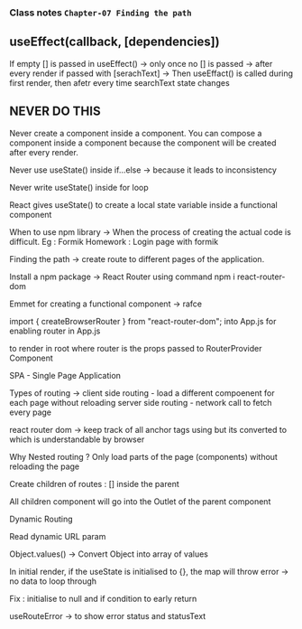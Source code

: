 ### Class notes `Chapter-07 Finding the path`

## useEffect(callback, [dependencies])

If empty [] is passed in useEffect() -> only once
no [] is passed -> after every render
if passed with [serachText] -> Then useEffact() is called during first render, then afetr every time searchText state changes

## NEVER DO THIS

Never create a component inside a component. You can compose a component inside a component because the component will be created after every render.

Never use useState() inside if...else -> because it leads to inconsistency

Never write useState() inside for loop

React gives useState() to create a local state variable inside a functional component

When to use npm library -> When the process of creating the actual code is difficult. Eg : Formik
Homework : Login page with formik

Finding the path -> create route to different pages of the application.

Install a npm package -> React Router using command npm i react-router-dom

Emmet for creating a functional component -> rafce

import { createBrowserRouter } from "react-router-dom"; into App.js for enabling router in App.js

<RouterProvider router ={appRouter} /> to render in root where router is the props passed to RouterProvider Component

SPA - Single Page Application

Types of routing ->
client side routing - load a different compoenent for each page without reloading
server side routing - network call to fetch every page

react router dom -> keep track of all anchor tags using <Link /> but its converted to <a></a> which is understandable by browser

Why Nested routing ? Only load parts of the page (components) without reloading the page

Create children of routes : [] inside the parent

All children component will go into the Outlet of the parent component

Dynamic Routing

Read dynamic URL param

Object.values() -> Convert Object into array of values

In initial render, if the useState is initialised to {}, the map will throw error -> no data to loop through

Fix : initialise to null and if condition to early return

useRouteError -> to show error status and statusText
